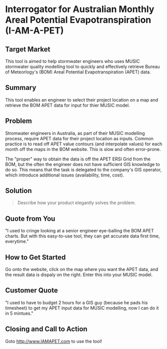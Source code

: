 # Interrogator for Australian Monthly Areal Potential Evapotranspiration (I-AM-A-PET) #

<!-- 
> This material was originally posted [here](http://www.quora.com/What-is-Amazons-approach-to-product-development-and-product-management). It is reproduced here for posterities sake.

There is an approach called "working backwards" that is widely used at Amazon. They work backwards from the customer, rather than starting with an idea for a product and trying to bolt customers onto it. While working backwards can be applied to any specific product decision, using this approach is especially important when developing new products or features.

For new initiatives a product manager typically starts by writing an internal press release announcing the finished product. The target audience for the press release is the new/updated product's customers, which can be retail customers or internal users of a tool or technology. Internal press releases are centered around the customer problem, how current solutions (internal or external) fail, and how the new product will blow away existing solutions.

If the benefits listed don't sound very interesting or exciting to customers, then perhaps they're not (and shouldn't be built). Instead, the product manager should keep iterating on the press release until they've come up with benefits that actually sound like benefits. Iterating on a press release is a lot less expensive than iterating on the product itself (and quicker!).

If the press release is more than a page and a half, it is probably too long. Keep it simple. 3-4 sentences for most paragraphs. Cut out the fat. Don't make it into a spec. You can accompany the press release with a FAQ that answers all of the other business or execution questions so the press release can stay focused on what the customer gets. My rule of thumb is that if the press release is hard to write, then the product is probably going to suck. Keep working at it until the outline for each paragraph flows. 

Oh, and I also like to write press-releases in what I call "Oprah-speak" for mainstream consumer products. Imagine you're sitting on Oprah's couch and have just explained the product to her, and then you listen as she explains it to her audience. That's "Oprah-speak", not "Geek-speak".

Once the project moves into development, the press release can be used as a touchstone; a guiding light. The product team can ask themselves, "Are we building what is in the press release?" If they find they're spending time building things that aren't in the press release (overbuilding), they need to ask themselves why. This keeps product development focused on achieving the customer benefits and not building extraneous stuff that takes longer to build, takes resources to maintain, and doesn't provide real customer benefit (at least not enough to warrant inclusion in the press release).
 -->


## Target Market ##
  This tool is aimed to help stormwater engineers who uses MUSIC stormwater quality modelling tool to quickly and effectively retrieve Bureau of Meteorlogy's (BOM) Areal Potential Evapotranspiration (APET) data.

## Summary ##
  This tool enables an engineer to select their project location on a map and retrieve the BOM APET data for input for thier MUSIC model.

## Problem ##
  Stromwater engineers in Australia, as part of their MUSIC modelling process, require APET data for their project location as inputs. Common practice is to read off APET value contours (and interpolate values) for each month off the maps in the BOM website. This is slow and often error-prone.

  The "proper" way to obtain the data is off the APET ERSI Grid from the BOM, but the often the engineer does not have sufficient GIS knowledge to do so. This means that the task is delegated to the company's GIS operator, which introduce additional issues (availability, time, cost).

## Solution ##
  > Describe how your product elegantly solves the problem.

## Quote from You ##
  "I used to cringe looking at a senior engineer eye-balling the BOM APET charts. But with this easy-to-use tool, they can get accurate data first time, everytime."

## How to Get Started ##
  Go onto the website, click on the map where you want the APET data, and the result data is dispaly on the right. Enter this into your MUSIC model.

## Customer Quote ##
  "I used to have to budget 2 hours for a GIS guy (because he pads his timesheet) to get my APET input data for MUSIC modelling, now I can do it in 5 mintues."

## Closing and Call to Action ##
  Goto http://www.IAMAPET.com to use the tool!
